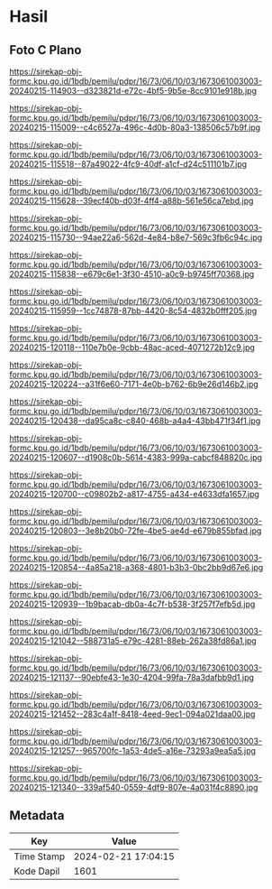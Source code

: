 # Hasil

## Foto C Plano

https://sirekap-obj-formc.kpu.go.id/1bdb/pemilu/pdpr/16/73/06/10/03/1673061003003-20240215-114903--d323821d-e72c-4bf5-9b5e-8cc9101e918b.jpg

https://sirekap-obj-formc.kpu.go.id/1bdb/pemilu/pdpr/16/73/06/10/03/1673061003003-20240215-115009--c4c6527a-496c-4d0b-80a3-138506c57b9f.jpg

https://sirekap-obj-formc.kpu.go.id/1bdb/pemilu/pdpr/16/73/06/10/03/1673061003003-20240215-115518--87a49022-4fc9-40df-a1cf-d24c511101b7.jpg

https://sirekap-obj-formc.kpu.go.id/1bdb/pemilu/pdpr/16/73/06/10/03/1673061003003-20240215-115628--39ecf40b-d03f-4ff4-a88b-561e56ca7ebd.jpg

https://sirekap-obj-formc.kpu.go.id/1bdb/pemilu/pdpr/16/73/06/10/03/1673061003003-20240215-115730--94ae22a6-562d-4e84-b8e7-569c3fb6c94c.jpg

https://sirekap-obj-formc.kpu.go.id/1bdb/pemilu/pdpr/16/73/06/10/03/1673061003003-20240215-115838--e679c6e1-3f30-4510-a0c9-b9745ff70368.jpg

https://sirekap-obj-formc.kpu.go.id/1bdb/pemilu/pdpr/16/73/06/10/03/1673061003003-20240215-115959--1cc74878-87bb-4420-8c54-4832b0fff205.jpg

https://sirekap-obj-formc.kpu.go.id/1bdb/pemilu/pdpr/16/73/06/10/03/1673061003003-20240215-120118--110e7b0e-9cbb-48ac-aced-4071272b12c9.jpg

https://sirekap-obj-formc.kpu.go.id/1bdb/pemilu/pdpr/16/73/06/10/03/1673061003003-20240215-120224--a31f6e60-7171-4e0b-b762-6b9e26d146b2.jpg

https://sirekap-obj-formc.kpu.go.id/1bdb/pemilu/pdpr/16/73/06/10/03/1673061003003-20240215-120438--da95ca8c-c840-468b-a4a4-43bb471f34f1.jpg

https://sirekap-obj-formc.kpu.go.id/1bdb/pemilu/pdpr/16/73/06/10/03/1673061003003-20240215-120607--d1908c0b-5614-4383-999a-cabcf848820c.jpg

https://sirekap-obj-formc.kpu.go.id/1bdb/pemilu/pdpr/16/73/06/10/03/1673061003003-20240215-120700--c09802b2-a817-4755-a434-e4633dfa1657.jpg

https://sirekap-obj-formc.kpu.go.id/1bdb/pemilu/pdpr/16/73/06/10/03/1673061003003-20240215-120803--3e8b20b0-72fe-4be5-ae4d-e679b855bfad.jpg

https://sirekap-obj-formc.kpu.go.id/1bdb/pemilu/pdpr/16/73/06/10/03/1673061003003-20240215-120854--4a85a218-a368-4801-b3b3-0bc2bb9d67e6.jpg

https://sirekap-obj-formc.kpu.go.id/1bdb/pemilu/pdpr/16/73/06/10/03/1673061003003-20240215-120939--1b9bacab-db0a-4c7f-b538-3f257f7efb5d.jpg

https://sirekap-obj-formc.kpu.go.id/1bdb/pemilu/pdpr/16/73/06/10/03/1673061003003-20240215-121042--588731a5-e79c-4281-88eb-262a38fd86a1.jpg

https://sirekap-obj-formc.kpu.go.id/1bdb/pemilu/pdpr/16/73/06/10/03/1673061003003-20240215-121137--90ebfe43-1e30-4204-99fa-78a3dafbb9d1.jpg

https://sirekap-obj-formc.kpu.go.id/1bdb/pemilu/pdpr/16/73/06/10/03/1673061003003-20240215-121452--283c4a1f-8418-4eed-9ec1-094a021daa00.jpg

https://sirekap-obj-formc.kpu.go.id/1bdb/pemilu/pdpr/16/73/06/10/03/1673061003003-20240215-121257--965700fc-1a53-4de5-a16e-73293a9ea5a5.jpg

https://sirekap-obj-formc.kpu.go.id/1bdb/pemilu/pdpr/16/73/06/10/03/1673061003003-20240215-121340--339af540-0559-4df9-807e-4a031f4c8890.jpg


## Metadata

| Key        | Value               |
| ---------- | ------------------- |
| Time Stamp | 2024-02-21 17:04:15 |
| Kode Dapil | 1601                |



